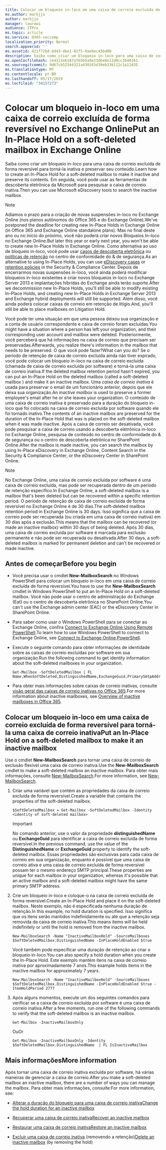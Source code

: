 ```yaml
---
title: Colocar um bloqueio in-loco em uma caixa de correio excluída de forma reversível no Exchange Online
ms.author: markjjo
author: markjjo
manager: laurawi
audience: ITPro
ms.topic: article
ms.service: O365-seccomp
localization_priority: Normal
search.appverid: ''
ms.assetid: 421f72bd-dd43-4be1-82f5-0ae9ac43bd00
description: Saiba como criar um bloqueio in-loco para uma caixa de correio excluída de forma reversível para torná-la inativa e preservar seu conteúdo. Em seguida, você pode usar as ferramentas de descoberta eletrônica da Microsoft para pesquisar a caixa de correio inativa.
ms.openlocfilehash: ce4121e6187a765b5a9e23d6e6e11d8cc2640161
ms.sourcegitcommit: 9d67cb52544321a430343d39eb336112c1a11d35
ms.translationtype: MT
ms.contentlocale: pt-BR
ms.lasthandoff: 05/17/2019
ms.locfileid: "34157273"
---
```

# <a name="put-an-in-place-hold-on-a-soft-deleted-mailbox-in-exchange-online"></a><span data-ttu-id="47578-104">Colocar um bloqueio in-loco em uma caixa de correio excluída de forma reversível no Exchange Online</span><span class="sxs-lookup"><span data-stu-id="47578-104">Put an In-Place Hold on a soft-deleted mailbox in Exchange Online</span></span>

<span data-ttu-id="47578-105">Saiba como criar um bloqueio in-loco para uma caixa de correio excluída de forma reversível para torná-la inativa e preservar seu conteúdo.</span><span class="sxs-lookup"><span data-stu-id="47578-105">Learn how to create an In-Place Hold for a soft-deleted mailbox to make it inactive and preserve its contents.</span></span> <span data-ttu-id="47578-106">Em seguida, você pode usar as ferramentas de descoberta eletrônica da Microsoft para pesquisar a caixa de correio inativa.</span><span class="sxs-lookup"><span data-stu-id="47578-106">Then you can use Microsoft eDiscovery tools to search the inactive mailbox.</span></span>
  
> [!NOTE]
> <span data-ttu-id="47578-107">Adiamos o prazo para a criação de novas suspensões in-loco no Exchange Online (nos planos autônomos do Office 365 e do Exchange Online).</span><span class="sxs-lookup"><span data-stu-id="47578-107">We've postponed the deadline for creating new In-Place Holds in Exchange Online (in Office 365 and Exchange Online standalone plans).</span></span> <span data-ttu-id="47578-108">Mas no final deste ano ou no início do próximo, você não poderá criar novos Bloqueios In-loco no Exchange Online.</span><span class="sxs-lookup"><span data-stu-id="47578-108">But later this year or early next year, you won't be able to create new In-Place Holds in Exchange Online.</span></span> <span data-ttu-id="47578-109">Como alternativa ao uso de bloqueio in-loco, você pode usar [casos de descoberta eletrônica](https://go.microsoft.com/fwlink/?linkid=780738) ou [políticas de retenção](https://go.microsoft.com/fwlink/?linkid=827811) no centro de conformidade do & de segurança.</span><span class="sxs-lookup"><span data-stu-id="47578-109">As an alternative to using In-Place Holds, you can use [eDiscovery cases](https://go.microsoft.com/fwlink/?linkid=780738) or [retention policies](https://go.microsoft.com/fwlink/?linkid=827811) in the Security & Compliance Center.</span></span> <span data-ttu-id="47578-110">Depois de encerrarmos novas suspensões in-loco, você ainda poderá modificar bloqueios in-loco existentes e criar novos bloqueios in-loco no Exchange Server 2013 e implantações híbridas do Exchange ainda terão suporte.</span><span class="sxs-lookup"><span data-stu-id="47578-110">After we decommission new In-Place Holds, you'll still be able to modify existing In-Place Holds, and creating new In-Place Holds in Exchange Server 2013 and Exchange hybrid deployments will still be supported.</span></span> <span data-ttu-id="47578-111">Além disso, você ainda poderá colocar caixas de correio em retenção de litígio.</span><span class="sxs-lookup"><span data-stu-id="47578-111">And, you'll still be able to place mailboxes on Litigation Hold.</span></span> 
  
<span data-ttu-id="47578-112">Você pode ter uma situação em que uma pessoa deixou sua organização e a conta de usuário correspondente e caixa de correio foram excluídas.</span><span class="sxs-lookup"><span data-stu-id="47578-112">You might have a situation where a person has left your organization, and their corresponding user account and mailbox were deleted.</span></span> <span data-ttu-id="47578-113">Posteriormente, você perceberá que há informações na caixa de correio que precisam ser preservadas.</span><span class="sxs-lookup"><span data-stu-id="47578-113">Afterwards, you realize there's information in the mailbox that needs to be preserved.</span></span> <span data-ttu-id="47578-114">O que você pode fazer?</span><span class="sxs-lookup"><span data-stu-id="47578-114">What can you do?</span></span> <span data-ttu-id="47578-115">Se o período de retenção de caixa de correio excluída ainda não tiver expirado, você pode colocar um bloqueio in-loco na caixa de correio excluída (chamada de caixa de correio excluída por software) e torná-la uma caixa de correio inativa.</span><span class="sxs-lookup"><span data-stu-id="47578-115">If the deleted mailbox retention period hasn't expired, you can put an In-Place Hold on the deleted mailbox (called a  soft-deleted mailbox ) and make it an inactive mailbox.</span></span> <span data-ttu-id="47578-116">Uma *caixa de correio inativa* é usada para preservar o email de um funcionário anterior, depois que ele deixa sua organização.</span><span class="sxs-lookup"><span data-stu-id="47578-116">An  *inactive mailbox*  is used to preserve a former employee's email after he or she leaves your organization.</span></span> <span data-ttu-id="47578-117">O conteúdo de uma caixa de correio inativa é preservado para a duração do bloqueio in-loco que foi colocado na caixa de correio excluída por software quando ele foi tornado inativo.</span><span class="sxs-lookup"><span data-stu-id="47578-117">The contents of an inactive mailbox are preserved for the duration of the In-Place Hold that was is placed on the soft-deleted mailbox when it was made inactive.</span></span> <span data-ttu-id="47578-118">Após a caixa de correio ser desativada, você pode pesquisar a caixa de correio usando a descoberta eletrônica in-loco no Exchange Online, pesquisa de conteúdo no centro de conformidade do & de segurança ou o centro de descoberta eletrônica no SharePoint Online.</span><span class="sxs-lookup"><span data-stu-id="47578-118">After the mailbox is made inactive, you can search the mailbox by using In-Place eDiscovery in Exchange Online, Content Search in the Security & Compliance Center, or the eDiscovery Center in SharePoint Online.</span></span> 
  
> [!NOTE]
> <span data-ttu-id="47578-119">No Exchange Online, uma caixa de correio excluída por software é uma caixa de correio excluída, mas pode ser recuperada dentro de um período de retenção específico.</span><span class="sxs-lookup"><span data-stu-id="47578-119">In Exchange Online, a soft-deleted mailbox is a mailbox that's been deleted but can be recovered within a specific retention period.</span></span> <span data-ttu-id="47578-120">O período de retenção de caixa de correio excluída de forma reversível no Exchange Online é de 30 dias.</span><span class="sxs-lookup"><span data-stu-id="47578-120">The soft-deleted mailbox retention period in Exchange Online is 30 days.</span></span> <span data-ttu-id="47578-121">Isso significa que a caixa de correio pode ser recuperada (ou criada em uma caixa de correio inativa) em 30 dias após a exclusão.</span><span class="sxs-lookup"><span data-stu-id="47578-121">This means that the mailbox can be recovered (or made an inactive mailbox) within 30 days of being deleted.</span></span> <span data-ttu-id="47578-122">Após 30 dias, uma caixa de correio excluída por software é marcada para exclusão permanente e não pode ser recuperada ou desativada.</span><span class="sxs-lookup"><span data-stu-id="47578-122">After 30 days, a soft-deleted mailbox is marked for permanent deletion and can't be recovered or made inactive.</span></span> 
  
## <a name="before-you-begin"></a><span data-ttu-id="47578-123">Antes de começar</span><span class="sxs-lookup"><span data-stu-id="47578-123">Before you begin</span></span>

- <span data-ttu-id="47578-124">Você precisa usar o cmdlet **New-MailboxSearch** no Windows PowerShell para colocar um bloqueio in-loco em uma caixa de correio excluída de forma reversível.</span><span class="sxs-lookup"><span data-stu-id="47578-124">You have to use the **New-MailboxSearch** cmdlet in Windows PowerShell to put an In-Place Hold on a soft-deleted mailbox.</span></span> <span data-ttu-id="47578-125">Você não pode usar o centro de administração do Exchange (Eat) ou o centro de descoberta eletrônica no SharePoint Online.</span><span class="sxs-lookup"><span data-stu-id="47578-125">You can't use the Exchange admin center (EAC) or the eDiscovery Center in SharePoint Online.</span></span> 
    
- <span data-ttu-id="47578-126">Para saber como usar o Windows PowerShell para se conectar ao Exchange Online, confira [Connect to Exchange Online Using Remote PowerShell](https://go.microsoft.com/fwlink/p/?linkid=396554).</span><span class="sxs-lookup"><span data-stu-id="47578-126">To learn how to use Windows PowerShell to connect to Exchange Online, see [Connect to Exchange Online PowerShell](https://go.microsoft.com/fwlink/p/?linkid=396554).</span></span>
    
- <span data-ttu-id="47578-127">Execute o seguinte comando para obter informações de identidade sobre as caixas de correio excluídas por software em sua organização.</span><span class="sxs-lookup"><span data-stu-id="47578-127">Run the following command to get identity information about the soft-deleted mailboxes in your organization.</span></span> 
    
  ```
  Get-Mailbox -SoftDeletedMailbox | FL Name,WhenSoftDeleted,DistinguishedName,ExchangeGuid,PrimarySmtpAddress
  ```

- <span data-ttu-id="47578-128">Para obter mais informações sobre caixas de correio inativas, consulte [visão geral das caixas de correio inativas no Office 365](inactive-mailboxes-in-office-365.md).</span><span class="sxs-lookup"><span data-stu-id="47578-128">For more information about inactive mailboxes, see [Overview of inactive mailboxes in Office 365](inactive-mailboxes-in-office-365.md).</span></span>
    
## <a name="put-an-in-place-hold-on-a-soft-deleted-mailbox-to-make-it-an-inactive-mailbox"></a><span data-ttu-id="47578-129">Colocar um bloqueio in-loco em uma caixa de correio excluída de forma reversível para torná-la uma caixa de correio inativa</span><span class="sxs-lookup"><span data-stu-id="47578-129">Put an In-Place Hold on a soft-deleted mailbox to make it an inactive mailbox</span></span>

<span data-ttu-id="47578-130">Use o cmdlet **New-MailboxSearch** para tornar uma caixa de correio de exclusão flexível uma caixa de correio inativa.</span><span class="sxs-lookup"><span data-stu-id="47578-130">Use the **New-MailboxSearch** cmdlet to make a soft-deleted mailbox an inactive mailbox.</span></span> <span data-ttu-id="47578-131">Para obter mais informações, consulte [New-MailboxSearch](http://technet.microsoft.com/library/74303b47-bb49-407c-a43b-590356eae35c.aspx).</span><span class="sxs-lookup"><span data-stu-id="47578-131">For more information, see [New-MailboxSearch](http://technet.microsoft.com/library/74303b47-bb49-407c-a43b-590356eae35c.aspx).</span></span>
  
1. <span data-ttu-id="47578-132">Criar uma variável que contém as propriedades da caixa de correio excluída de forma reversível.</span><span class="sxs-lookup"><span data-stu-id="47578-132">Create a variable that contains the properties of the soft-deleted mailbox.</span></span> 
    
   ```
   $SoftDeletedMailbox = Get-Mailbox -SoftDeletedMailbox -Identity <identity of soft-deleted mailbox>
   ```

    > [!IMPORTANT]
    > <span data-ttu-id="47578-133">No comando anterior, use o valor da propriedade **distinguishedName** ou **ExchangeGuid** para identificar a caixa de correio excluída de forma reversível.</span><span class="sxs-lookup"><span data-stu-id="47578-133">In the previous command, use the value of the **DistinguishedName** or **ExchangeGuid** property to identify the soft-deleted mailbox.</span></span> <span data-ttu-id="47578-134">Essas propriedades são exclusivas para cada caixa de correio em sua organização, enquanto é possível que uma caixa de correio ativa e uma caixa de correio excluída de forma reversível possam ter o mesmo endereço SMTP principal.</span><span class="sxs-lookup"><span data-stu-id="47578-134">These properties are unique for each mailbox in your organization, whereas it's possible that an active mailbox and a soft-deleted mailbox might have the same primary SMTP address.</span></span> 
  
2. <span data-ttu-id="47578-135">Crie um bloqueio in-loco e coloque-o na caixa de correio excluída de forma reversível.</span><span class="sxs-lookup"><span data-stu-id="47578-135">Create an In-Place Hold and place it on the soft-deleted mailbox.</span></span> <span data-ttu-id="47578-136">Neste exemplo, não é especificada nenhuma duração de retenção.</span><span class="sxs-lookup"><span data-stu-id="47578-136">In this example, no hold duration is specified.</span></span> <span data-ttu-id="47578-137">Isso significa que os itens serão mantidos indefinidamente ou até que a retenção seja removida da caixa de correio inativa.</span><span class="sxs-lookup"><span data-stu-id="47578-137">This means items will be held indefinitely or until the hold is removed from the inactive mailbox.</span></span>
    
   ```
   New-MailboxSearch -Name "InactiveMailboxHold" -SourceMailboxes $SoftDeletedMailbox.DistinguishedName -InPlaceHoldEnabled $true
    ```
   <span data-ttu-id="47578-138">Você também pode especificar uma duração de retenção ao criar o bloqueio in-loco.</span><span class="sxs-lookup"><span data-stu-id="47578-138">You can also specify a hold duration when you create the In-Place Hold.</span></span> <span data-ttu-id="47578-139">Este exemplo mantém itens na caixa de correio inativa por aproximadamente 7 anos.</span><span class="sxs-lookup"><span data-stu-id="47578-139">This example holds items in the inactive mailbox for approximately 7 years.</span></span>
    
   ```
   New-MailboxSearch -Name "InactiveMailboxHold" -SourceMailboxes $SoftDeletedMailbox.DistinguishedName -InPlaceHoldEnabled $true -ItemHoldPeriod 2777
   ```

3. <span data-ttu-id="47578-140">Após alguns momentos, execute um dos seguintes comandos para verificar se a caixa de correio excluída por software é uma caixa de correio inativa.</span><span class="sxs-lookup"><span data-stu-id="47578-140">After a few moments, run one of the following commands to verify that the soft-deleted mailbox is an inactive mailbox.</span></span>
    
   ```
   Get-Mailbox -InactiveMailboxOnly
   ```

    <span data-ttu-id="47578-141">Ou</span><span class="sxs-lookup"><span data-stu-id="47578-141">Or</span></span>
    
   ```
   Get-Mailbox -InactiveMailboxOnly -Identity $SoftDeletedMailbox.DistinguishedName  | FL IsInactiveMailbox
   ```

## <a name="more-information"></a><span data-ttu-id="47578-142">Mais informações</span><span class="sxs-lookup"><span data-stu-id="47578-142">More information</span></span>

<span data-ttu-id="47578-143">Após tornar uma caixa de correio inativa excluída por software, há várias maneiras de gerenciar a caixa de correio.</span><span class="sxs-lookup"><span data-stu-id="47578-143">After you make a soft-deleted mailbox an inactive mailbox, there are a number of ways you can manage the mailbox.</span></span> <span data-ttu-id="47578-144">Para obter mais informações, consulte:</span><span class="sxs-lookup"><span data-stu-id="47578-144">For more information, see:</span></span>
  
- [<span data-ttu-id="47578-145">Alterar a duração do bloqueio para uma caixa de correio inativa</span><span class="sxs-lookup"><span data-stu-id="47578-145">Change the hold duration for an inactive mailbox</span></span>](change-the-hold-duration-for-an-inactive-mailbox.md)
    
- [<span data-ttu-id="47578-146">Recuperar uma caixa de correio inativa</span><span class="sxs-lookup"><span data-stu-id="47578-146">Recover an inactive mailbox</span></span>](recover-an-inactive-mailbox.md)
    
- [<span data-ttu-id="47578-147">Restaurar uma caixa de correio inativa</span><span class="sxs-lookup"><span data-stu-id="47578-147">Restore an inactive mailbox</span></span>](restore-an-inactive-mailbox.md)
    
- <span data-ttu-id="47578-148">[Excluir uma caixa de correio inativa](delete-an-inactive-mailbox.md) (removendo a retenção)</span><span class="sxs-lookup"><span data-stu-id="47578-148">[Delete an inactive mailbox](delete-an-inactive-mailbox.md) (by removing the hold)</span></span>
